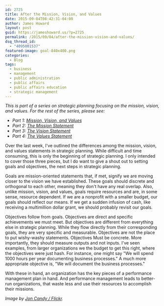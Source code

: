 ```yaml
---
id: 2725
title: After the Mission, Vision, and Values
date: 2015-09-04T08:42:31-04:00
author: James Howard
layout: post
guid: https://jameshoward.us/?p=2725
permalink: /2015/09/04/after-the-mission-vision-and-values/
dsq_thread_id:
  - "4095001537"
featured-image: goal-840x400.png
categories:
  - Blog
tags:
  - business
  - management
  - public administration
  - public affairs
  - public affairs education
  - strategic management
---
```

_This is part of a series on strategic planning focusing on the mission, vision, and values.  For the rest of the series, please see:_

* _Part 1: [Mission, Vision, and Values](/2015/08/31/mission-vision-and-values/)_
* _Part 2: [The Mission Statement](/2015/09/01/the-mission-statement/)_
* _Part 3: [The Vision Statement](/2015/09/02/the-vision-statement/)_
* _Part 4: [The Values Statement](/2015/09/03/the-values-statement/)_

Over the last week, I've outlined the differences among the mission, vision, and values statements in strategic planning.  While difficult and time consuming, this is only the beginning of strategic planning.  I only intended to cover those three pieces, but I do want to give a shout out to setting goals and objectives, the next steps in strategic planning.

Goals are mission-oriented statements that, if met, signify we are moving closer to the vision we have established.  These goals should discrete and orthogonal to each other, meaning they don't have any real overlap.  Also, unlike mission, vision, and values, goals require resources and are, in some sense, resource dependent.  If we are a nonprofit with a smaller budget, our goals should reflect our means.  If we get a sudden infusion of cash, like receiving a multimillion dollar grant, we should probably revisit our goals.

Objectives follow from goals.  Objectives are direct and specific achievements we must meet.  But objectives are different from everything else in strategic planning.  While they flow directly from their corresponding goals, they are very specific and measurable.  Objectives are not the place to put wishy-washy statements.  Objectives Must be concrete.  More importantly, they should measure outputs and not inputs.  I've seen examples, from larger organizations we the budget to get this right, where the objectives were just hash.  For instance, one might say "We will spend 1000 hours per year documenting business processes."  A much more appropriate objective is, "We will document the business processes."

With these in hand, an organization has the key pieces of a performance management plan in hand.  And performance management leads to better-run organizations, that waste less and use their resources to accomplish their missions.

_Image by [Jon Candy / Flickr](https://www.flickr.com/photos/joncandy/8036155775)._
